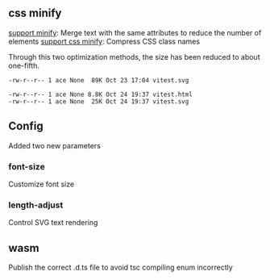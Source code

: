 ## css minify

[support minify](https://github.com/ahaoboy/ansi2/pull/11): Merge text with the same attributes to reduce the number of elements
[support css minify](https://github.com/ahaoboy/ansi2/pull/14): Compress CSS class names

Through this two optimization methods, the size has been reduced to about one-fifth.


```
-rw-r--r-- 1 ace None  89K Oct 23 17:04 vitest.svg

-rw-r--r-- 1 ace None 8.8K Oct 24 19:37 vitest.html
-rw-r--r-- 1 ace None  25K Oct 24 19:37 vitest.svg
```

## Config

Added two new parameters

### font-size
Customize font size

### length-adjust

Control SVG text rendering


## wasm

Publish the correct .d.ts file to avoid tsc compiling enum incorrectly